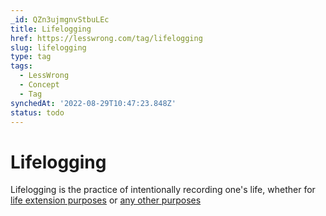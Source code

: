 ```yaml
---
_id: QZn3ujmgnvStbuLEc
title: Lifelogging
href: https://lesswrong.com/tag/lifelogging
slug: lifelogging
type: tag
tags:
  - LessWrong
  - Concept
  - Tag
synchedAt: '2022-08-29T10:47:23.848Z'
status: todo
---
```


# Lifelogging

Lifelogging is the practice of intentionally recording one's life, whether for [life extension purposes](https://www.lesswrong.com/posts/k8mwvvvpjMGcZLAKH/the-case-for-lifelogging-as-life-extension) or [any other purposes](https://matiroy.com/writings/Should-I-record-my-life.html)
